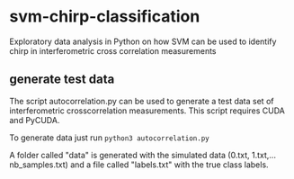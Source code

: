 # svm-chirp-classification
Exploratory data analysis in Python on how SVM can be used to identify chirp in interferometric cross correlation measurements

## generate test data 
The script autocorrelation.py can be used to generate a test data set of interferometric crosscorrelation measurements. 
This script requires CUDA and PyCUDA.

To generate data just run ``` python3 autocorrelation.py ```

A folder called "data" is generated with the simulated data (0.txt, 1.txt,... nb_samples.txt) and a file called "labels.txt"
with the true class labels.

